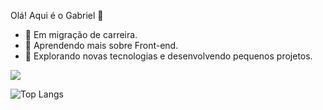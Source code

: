 Olá! Aqui é o Gabriel 👋

- 🚀 Em migração de carreira.
- 🌱 Aprendendo mais sobre Front-end.
- 🤠 Explorando novas tecnologias e desenvolvendo pequenos projetos.

<picture>
  <source
    srcset="https://github-readme-stats.vercel.app/api?username=GabrieLima18&show_icons=true&theme=tokyonight"
    media="(prefers-color-scheme: dark)"
  />
  <source
    srcset="https://github-readme-stats.vercel.app/api?username=GabrieLima18&show_icons=true"
    media="(prefers-color-scheme: light), (prefers-color-scheme: no-preference)"
  />
  <img src="https://github-readme-stats.vercel.app/api?username=GabrieLima18&show_icons=true" />
  
</picture>

![Top Langs](https://github-readme-stats.vercel.app/api/top-langs/?username=GabrieLima18&layout=compact)




  

